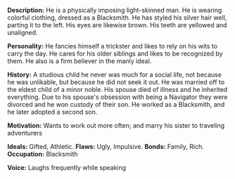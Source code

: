 **Description:** He is a physically imposing light-skinned man. He is wearing colorful clothing, dressed as a Blacksmith. He has styled his silver hair well, parting it to the left. His eyes are likewise brown. His teeth are yellowed and unaligned.

**Personality:** He fancies himself a trickster and likes to rely on his wits to carry the day. He cares for his older siblings and likes to be recognized by them. He also is a firm believer in the manly ideal.

**History:** A studious child he never was much for a social life, not because he was unlikable, but because he did not seek it out. He was married off to the eldest child of a minor noble. His spouse died of illness and he inherited everything. Due to his spouse's obsession with being a Navigator they were divorced and he won custody of their son. He worked as a Blacksmith, and he later adopted a second son.

**Motivation:** Wants to work out more often; and marry his sister to traveling adventurers

**Ideals:** Gifted, Athletic. **Flaws:** Ugly, Impulsive. **Bonds:** Family, Rich. **Occupation:** Blacksmith

**Voice:** Laughs frequently while speaking